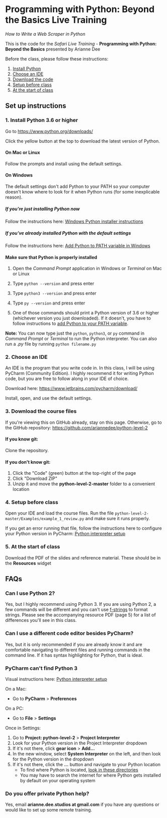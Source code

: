 # Programming with Python: Beyond the Basics Live Training
_How to Write a Web Scraper in Python_

This is the code for the *Safari Live Training* - **Programming with Python: Beyond the Basics** presented by Arianne Dee

Before the class, please follow these instructions:
1. [Install Python](#1-install-python-36-or-higher)
2. [Choose an IDE](#2-choose-an-ide)
3. [Download the code](#3-download-the-course-files)
4. [Setup before class](#4-setup-before-class)
5. [At the start of class](#5-at-the-start-of-class)

## Set up instructions
### 1. Install Python 3.6 or higher
Go to https://www.python.org/downloads/

Click the yellow button at the top to download the latest version of Python.

#### On Mac or Linux
Follow the prompts and install using the default settings.

#### On Windows
The default settings don't add Python to your PATH 
so your computer doesn't know where to look for it when Python runs 
(for some inexplicable reason).

##### If you're just installing Python now
Follow the instructions here: [Windows Python installer instructions](docs/WININSTALL.md)

##### If you've already installed Python with the default settings
Follow the instructions here: [Add Python to PATH variable in Windows](docs/WINSETPATH.md)

#### Make sure that Python is properly installed
1. Open the *Command Prompt* application in Windows
or *Terminal* on Mac or Linux

1. Type `python --version` and press enter

1. Type `python3 --version` and press enter

1. Type `py --version` and press enter

1. One of those commands should print 
a Python version of 3.6 or higher 
(whichever version you just downloaded).
 If it doesn't, you have to follow instructions to
 [add Python to your PATH variable](docs/WINSETPATH.md).

**Note:** 
You can now type just the `python`, `python3`, or `py` command
in *Command Prompt* or *Terminal* 
to run the Python interpreter.
You can also run a *.py* file by running 
`python filename.py`

### 2. Choose an IDE
An IDE is the program that you write code in.
In this class, I will be using PyCharm (Community Edition).
I highly recommend it for writing Python code,
but you are free to follow along in your IDE of choice.

Download here: https://www.jetbrains.com/pycharm/download/

Install, open, and use the default settings.

### 3. Download the course files
If you're viewing this on GitHub already, stay on this page.
Otherwise, go to the GitHub repository: https://github.com/ariannedee/python-level-2

#### If you know git:
Clone the repository.

#### If you don't know git:
1. Click the "Code" (green) button at the top-right of the page
2. Click "Download ZIP"
3. Unzip it and move the **python-level-2-master** folder to a convenient location

### 4. Setup before class
Open your IDE and load the course files.
Run the file `python-level-2-master/Examples/example_1_review.py` and make sure it runs properly.

If you get an error running that file, follow the instructions here to configure your Python version in PyCharm:
[Python interpreter setup](docs/PyCharm_interpreter.md)

### 5. At the start of class
Download the PDF of the slides and reference material.
These should be in the **Resources** widget

## FAQs
### Can I use Python 2?

Yes, but I highly recommend using Python 3. 
If you are using Python 2, a few commands will be different and you can't use [f-strings](https://realpython.com/python-f-strings/) to format strings.
Please see the accompanying resource PDF (page 5) for a list of differences you'll see in this class.

### Can I use a different code editor besides PyCharm?

Yes, but it is only recommended if you are already know it and are comfortable navigating to different files and running commands in the command line. 
If it has syntax highlighting for Python, that is ideal.

### PyCharm can't find Python 3

Visual instructions here: [Python interpreter setup](docs/PyCharm_interpreter.md)

On a Mac:
- Go to **PyCharm** > **Preferences**

On a PC:
- Go to **File** > **Settings**

Once in Settings:
1. Go to **Project: python-level-2** > **Project Interpreter**
1. Look for your Python version in the Project Interpreter dropdown
1. If it's not there, click **gear icon** > **Add...**
1. In the new window, select **System Interpreter** on the left, and then look for the Python version in the dropdown
1. If it's not there, click the **...** button and navigate to your Python location
   - To find where Python is located, [look in these directories](docs/PATH_LOCATIONS.md)
   - You may have to search the internet for where Python gets installed by default on your operating system

### Do you offer private Python help?
Yes, email **arianne.dee.studios at gmail.com** if you have any questions
or would like to set up some remote training.
